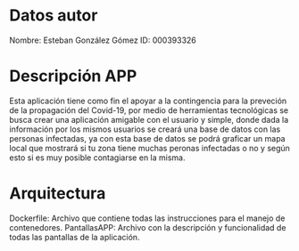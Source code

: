 # Datos autor
Nombre: Esteban González Gómez
ID: 000393326
# Descripción APP
Esta aplicación tiene como fin el apoyar a la contingencia para la preveción de la propagación del Covid-19, por medio de herramientas tecnológicas se busca crear una aplicación amigable con el usuario y simple, donde dada la información por los mismos usuarios se creará una base de datos con las personas infectadas, ya con esta base de datos se podrá graficar un mapa local que mostrará si tu zona tiene muchas peronas infectadas o no y según esto si es muy posible contagiarse en la misma.
# Arquitectura
Dockerfile: Archivo que contiene todas las instrucciones para el manejo de contenedores.
PantallasAPP: Archivo con la descripción y funcionalidad de todas las pantallas de la aplicación.
